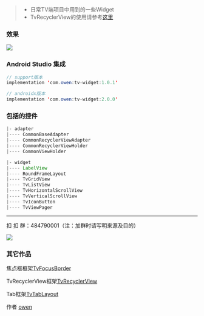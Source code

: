 

> * 日常TV端项目中用到的一些Widget
> * TvRecyclerView的使用请参考[这里](https://github.com/zhousuqiang/TvRecyclerView)

### 效果

![](https://github.com/zhousuqiang/TvWidgetDemo/blob/master/img/tv_widget_demo.gif)

### Android Studio 集成

```java
// support版本
implementation 'com.owen:tv-widget:1.0.1'

// androidx版本
implementation 'com.owen:tv-widget:2.0.0'
```

### 包括的控件
```java
|- adapter
|---- CommonBaseAdapter
|---- CommonRecyclerViewAdapter
|---- CommonRecyclerViewHolder
|---- CommonViewHolder

|- widget
|---- LabelView
|---- RoundFrameLayout
|---- TvGridView
|---- TvListView
|---- TvHorizontalScrollView
|---- TvVerticalScrollView
|---- TvIconButton
|---- TvViewPager
```

------

扣 扣 群：484790001（注：加群时请写明来源及目的）

![](https://github.com/zhousuqiang/TvRecyclerView/blob/master/images/qq.png)

### 其它作品

焦点框框架[TvFocusBorder](https://github.com/zhousuqiang/TvFocusBorder)

TvRecyclerView框架[TvRecyclerView](https://github.com/zhousuqiang/TvRecyclerView)

Tab框架[TvTabLayout](https://github.com/zhousuqiang/TvTabLayout)

作者 [owen](https://github.com/zhousuqiang)
